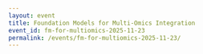 ```yaml
---
layout: event
title: Foundation Models for Multi-Omics Integration
event_id: fm-for-multiomics-2025-11-23
permalink: /events/fm-for-multiomics-2025-11-23/
---
```

